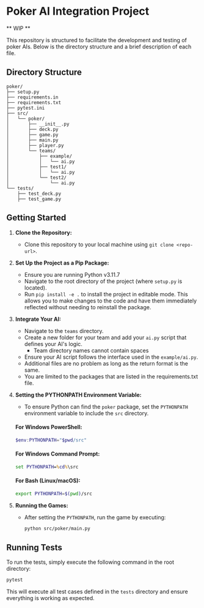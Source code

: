 # Poker AI Integration Project
** WIP **

This repository is structured to facilitate the development and testing of poker AIs. Below is the directory structure and a brief description of each file.

## Directory Structure

```
poker/
├── setup.py
├── requirements.in
├── requirements.txt
├── pytest.ini
├── src/
│   └── poker/
│       ├── __init__.py
│       ├── deck.py
│       ├── game.py
│       ├── main.py
│       ├── player.py
│       └── teams/
│           ├── example/
│           │   └── ai.py
│           ├── test1/
│           │   └── ai.py
│           └── test2/
│               └── ai.py
└── tests/
    ├── test_deck.py
    ├── test_game.py
```

## Getting Started

1. **Clone the Repository:**
   - Clone this repository to your local machine using `git clone <repo-url>`.

2. **Set Up the Project as a Pip Package:**
   - Ensure you are running Python v3.11.7
   - Navigate to the root directory of the project (where `setup.py` is located).
   - Run `pip install -e .` to install the project in editable mode. This allows you to make changes to the code and have them immediately reflected without needing to reinstall the package.

4. **Integrate Your AI:**
   - Navigate to the `teams` directory.
   - Create a new folder for your team and add your `ai.py` script that defines your AI's logic.
      - Team directory names cannot contain spaces
   - Ensure your AI script follows the interface used in the `example/ai.py`.
   - Additional files are no problem as long as the return format is the same.
   - You are limited to the packages that are listed in the requirements.txt file.

5. **Setting the PYTHONPATH Environment Variable:**
   - To ensure Python can find the `poker` package, set the `PYTHONPATH` environment variable to include the `src` directory.

   #### For Windows PowerShell:
   ```powershell
   $env:PYTHONPATH="$pwd/src"
   ```

   #### For Windows Command Prompt:
   ```cmd
   set PYTHONPATH=%cd%\src
   ```

   #### For Bash (Linux/macOS):
   ```sh
   export PYTHONPATH=$(pwd)/src
   ```

6. **Running the Games:**
   - After setting the `PYTHONPATH`, run the game by executing:
     ```sh
     python src/poker/main.py
     ```

## Running Tests

To run the tests, simply execute the following command in the root directory:

```sh
pytest
```

This will execute all test cases defined in the `tests` directory and ensure everything is working as expected.
